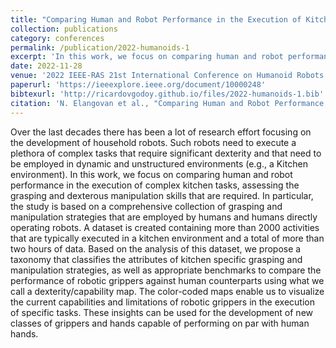 ```yaml
---
title: "Comparing Human and Robot Performance in the Execution of Kitchen Tasks: Evaluating Grasping and Dexterous Manipulation Skills"
collection: publications
category: conferences
permalink: /publication/2022-humanoids-1
excerpt: 'In this work, we focus on comparing human and robot performance in the execution of complex kitchen tasks, assessing the grasping and dexterous manipulation skills that are required.'
date: 2022-11-28
venue: '2022 IEEE-RAS 21st International Conference on Humanoid Robots (Humanoids)'
paperurl: 'https://ieeexplore.ieee.org/document/10000248'
bibtexurl: 'http://ricardovgodoy.github.io/files/2022-humanoids-1.bib'
citation: 'N. Elangovan et al., "Comparing Human and Robot Performance in the Execution of Kitchen Tasks: Evaluating Grasping and Dexterous Manipulation Skills," 2022 IEEE-RAS 21st International Conference on Humanoid Robots (Humanoids), Ginowan, Japan, 2022, pp. 518-525, doi: 10.1109/Humanoids53995.2022.10000248.'
---
```


Over the last decades there has been a lot of research effort focusing on the development of household robots. Such robots need to execute a plethora of complex tasks that require significant dexterity and that need to be employed in dynamic and unstructured environments (e.g., a Kitchen environment). In this work, we focus on comparing human and robot performance in the execution of complex kitchen tasks, assessing the grasping and dexterous manipulation skills that are required. In particular, the study is based on a comprehensive collection of grasping and manipulation strategies that are employed by humans and humans directly operating robots. A dataset is created containing more than 2000 activities that are typically executed in a kitchen environment and a total of more than two hours of data. Based on the analysis of this dataset, we propose a taxonomy that classifies the attributes of kitchen specific grasping and manipulation strategies, as well as appropriate benchmarks to compare the performance of robotic grippers against human counterparts using what we call a dexterity/capability map. The color-coded maps enable us to visualize the current capabilities and limitations of robotic grippers in the execution of specific tasks. These insights can be used for the development of new classes of grippers and hands capable of performing on par with human hands.
